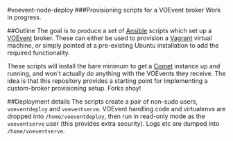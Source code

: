 #voevent-node-deploy
###Provisioning scripts for a VOEvent broker
Work in progress. 


##Outline
The goal is to produce a set of [Ansible](http://docs.ansible.com) scripts which
set up a [VOEvent](http://voevent.rtfd.org) broker. These can either be used to
provision a [Vagrant](https://www.vagrantup.com/) virtual machine, or simply
pointed at a pre-existing Ubuntu installation to add the required functionality.

These scripts will install the bare minimum to get a
[Comet](http://comet.readthedocs.org/) instance up and running, and won't
actually do anything with the VOEvents they receive. The idea is that this
repository provides a starting point for implementing a custom-broker
provisioning setup. Forks ahoy!

##Deployment details
The scripts create a pair of non-sudo users, `voeventdeploy` and `voeventserve`.
VOEvent handling code and virtualenvs are dropped into ``/home/voeventdeploy``,
then run in read-only mode as the `voeventserve` user (this provides extra
security). Logs etc are dumped into `/home/voeventserve`. 


